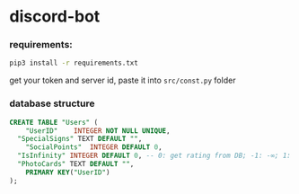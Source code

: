 # discord-bot

### requirements:
```bash
pip3 install -r requirements.txt
```
get your token and server id, paste it into `src/const.py` folder

### database structure
```SQL
CREATE TABLE "Users" (
	"UserID"	INTEGER NOT NULL UNIQUE,
  "SpecialSigns" TEXT DEFAULT "",
	"SocialPoints"	INTEGER DEFAULT 0,
  "IsInfinity" INTEGER DEFAULT 0, -- 0: get rating from DB; -1: -∞; 1: +∞
  "PhotoCards" TEXT DEFAULT "",
	PRIMARY KEY("UserID")
);
```
